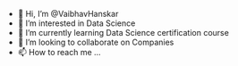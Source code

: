 - 👋 Hi, I’m @VaibhavHanskar
- 👀 I’m interested in Data Science
- 🌱 I’m currently learning Data Science certification course
- 💞️ I’m looking to collaborate on Companies 
- 📫 How to reach me ...

<!---
VaibhavHanskar/VaibhavHanskar is a ✨ special ✨ repository because its `README.md` (this file) appears on your GitHub profile.
You can click the Preview link to take a look at your changes.
--->
